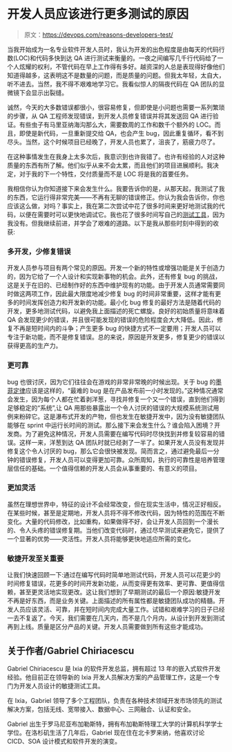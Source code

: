 # 开发人员应该进行更多测试的原因

> 原文：<https://devops.com/reasons-developers-test/>

当我开始成为一名专业软件开发人员时，我认为开发的出色程度是由每天的代码行数(LOC)和代码多快到达 QA 进行测试来衡量的。一夜之间编写几千行代码给了一个人炫耀的权利，不管代码在早上工作得有多好。越资深的人总是表现得好像他们知道得越多，这表明这不是数量的问题，而是质量的问题。但我太年轻，太自大，听不进去。当然，我不得不艰难地学习它。我看似惊人的隔夜代码在 QA 团队的显微镜下会显示出裂缝。

诚然，今天的大多数错误都很小，很容易修复，但即使是小问题也需要一系列繁琐的步骤，从 QA 工程师发现错误，到开发人员修复错误并将其发送回 QA 进行验证。有些虫子有马里亚纳海沟那么大，需要数周的工作和数千个额外的 LOC。而且，即使是新代码，一旦重新提交给 QA，也会产生 bug，因此重复循环，看不到尽头。当然，这个时候项目已经晚了，开发人员也累了，沮丧了，筋疲力尽了。

在这种事情发生在我身上太多次后，我意识到也许我错了。也许有经验的人对这种质量的东西有所了解。他们似乎从来不会太累，而且他们的项目进展顺利。我决定，对于我的下一个特性，交付质量而不是 LOC 将是我的首要任务。

我相信你认为你知道接下来会发生什么。我要告诉你的是，从那天起，我测试了我的东西，它运行得非常完美——不再有无聊的错误修正。你认为我会告诉你，你也应该这么做，对吗？事实上，我在第二次尝试中花了很多时间来更好地测试我的代码，以便在需要时可以更快地调试它。我也花了很多时间写自己的[测试工具](http://www.ixiacom.com/products/ixia-developer)，因为我没有。但我继续前进，并学会了艰难的道路。以下是我从那些时刻中得到的收获:

### 多开发，少修复错误

开发人员参与项目有两个常见的原因。开发一个新的特性或增强功能是关于创造力的，因为它给了一个人设计和实现新事物的机会。此外，还有修复 bug 的挑战，这是关于在旧的、已经制作好的东西中维护现有的功能。由于开发人员通常需要同时做这两项工作，因此最大限度地减少修复 bug 的时间非常重要，这样才能有更多的时间发挥创造力和开发新的功能。最小化 bug 修复的最好方法是随着代码的开发，更多地测试代码，以避免我上面描述的死亡螺旋。良好的初始质量将意味着 QA 会发现更少的错误，并且很可能发现的错误的危险程度会大大降低。因此，修复不再是短时间内的斗争；产生更多 bug 的快捷方式不一定要用；开发人员可以专注于新功能，而不是修复错误。总的来说，原因是开发更多，修复更少的错误以获得更高的生产力。

### 更可靠

bug 也很讨厌，因为它们往往会在游戏的非常非常晚的时候出现。关于 bug 的[墨菲定律](https://en.wikipedia.org/wiki/Murphy%27s_law)应该是这样的，“最难的 bug 是在产品发布前一小时发现的。”这种情况通常会发生，因为每个人都在忙着剥洋葱，寻找并修复一个又一个错误，直到他们得到足够稳定的“系统”,让 QA 用那些暴露出一个令人讨厌的错误的大规模系统测试用例来粉碎它。这是瀑布式开发的产物，但也发生在敏捷开发中，因为没有敏捷团队能够在 sprint 中运行长时间的测试。那么接下来会发生什么？谁会陷入困境？开发商。为了避免这种情况，开发人员需要在编写代码时尽快找到并修复较容易的错误。这样一来，洋葱到达 QA 团队时就已经剥了一半了。如果开发人员没有发现并修复这个令人讨厌的 bug，那么它会很快被发现。简而言之，通过避免最后一分钟的错误修复，开发人员可以变得更加可靠。众所周知，执行的可靠性是培养管理层信任的基础。一个值得信赖的开发人员会从事重要的、有意义的项目。

### 更加灵活

虽然在理想世界中，特征的设计不会经常改变，但在现实生活中，情况正好相反。在某些时候，甚至是定期地，开发人员将不得不修改代码，因为特性的范围在不断变化。大量的代码修改，比如重构，如果做得不好，会让开发人员回到一个漫长的、令人头疼的错误修复期。当他们改变代码时，通过尽早测试来避免它，提供了一个显著的优势——灵活性。开发人员将能够更快地适应所需的变化。

### 敏捷开发至关重要

让我们快速回顾一下:通过在编写代码时简单地测试代码，开发人员可以花更少的时间修复错误，花更多的时间开发新功能，从而变得更有效率、更可靠、更值得信赖，甚至更灵活地实现更改。这让我们想到了早期测试的最后一个原因:敏捷开发不再是好东西，而是业务关键。上面描述的所有属性都是敏捷团队成功的精髓。开发人员应该灵活、可靠，并在短时间内完成大量工作。试错和艰难学习的日子已经一去不复返了。今天，我们需要在几天内，而不是几个月内，从设计到开发到测试再到上线。质量是区分产品的关键。开发人员需要做到所有这些才能成功。

## 关于作者/Gabriel Chiriacescu

Gabriel Chiriacescu 是 Ixia 的软件开发总监，拥有超过 13 年的嵌入式软件开发经验。他目前正在领导新的 Ixia 开发人员解决方案的产品管理工作，这是一个专门为开发人员设计的敏捷测试工具。

在 Ixia，Gabriel 领导了多个工程团队，负责在各种技术领域开发市场领先的测试解决方案，包括无线、宽带接入、数据中心、三网融合、认证和安全。

Gabriel 出生于罗马尼亚布加勒斯特，拥有布加勒斯特理工大学的计算机科学学士学位。在洛杉矶生活了几年后，Gabriel 现在住在北卡罗来纳，他喜欢讨论 CICD、SOA 设计模式和软件开发的演变。
